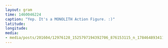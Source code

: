```yaml
---
layout: gram
time: 1460046224
caption: "Yep. It's a MONOLITH Action Figure. :)"
latitude: 
longitude: 
media:
- media/posts/201604/12976128_1525797194392706_876153115_n_17846489341121229.jpg
---
```

